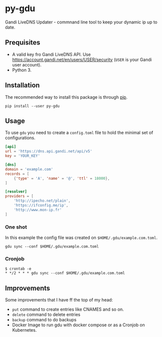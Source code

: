 # py-gdu
Gandi LiveDNS Updater - commnand line tool to keep your dynamic ip up to date.

## Prequisites

* A valid key fro Gandi LiveDNS API. Use https://account.gandi.net/en/users/USER/security
(`USER` is your Gandi user account).
* Python 3.

## Installation

The recommended way to install this package is through [pip](https://pip.pypa.io/en/stable/).

```shell
pip install --user py-gdu
```

## Usage

To use `gdu` you need to create a `config.toml` file to hold the minimal set of
configurations.

```toml
[api]
url = 'https://dns.api.gandi.net/api/v5'
key = 'YOUR_KEY'

[dns]
domain = 'example.com'
records = [
    {'type' = 'A', 'name' = '@', 'ttl' = 18000},
]

[resolver]
providers = [
    'http://ipecho.net/plain',
    'https://ifconfig.me/ip',
    'http://www.mon-ip.fr'
]
```

### One shot
In this example the config file was created on `$HOME/.gdu/example.com.toml`.

```shell
gdu sync --conf $HOME/.gdu/example.com.toml
```

### Cronjob

```shell
$ crontab -e
* */2 * * * gdu sync --conf $HOME/.gdu/example.com.toml
```

## Improvements

Some improvements that I have ff the top of my head:

* `put` command to create entries like CNAMES and so on.
* `delete` command to delete entries
* `backup` command to do backups
* Docker Image to run gdu with docker compose or as a Cronjob on Kubernetes.
